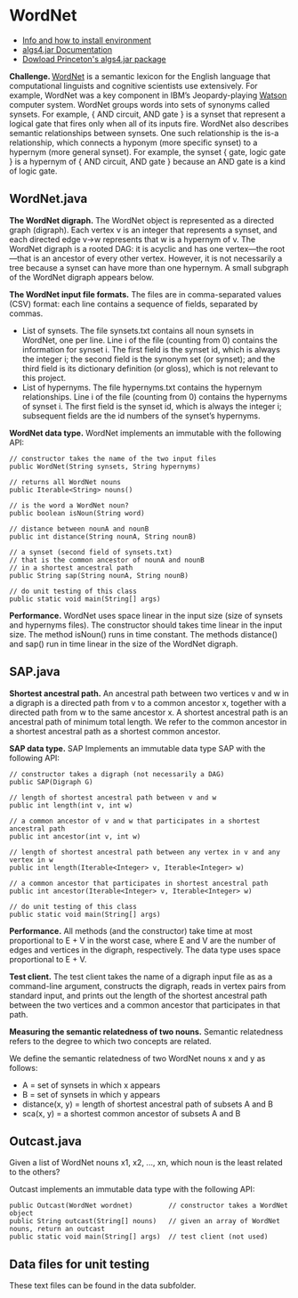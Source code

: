 # WordNet

<ul>
  <li><a target="_blank" href="https://algs4.cs.princeton.edu/code/" >Info and how to install environment</a></li>
  <li><a href="https://algs4.cs.princeton.edu/code/javadoc/" target="_blank" rel="noopener noreferrer">algs4.jar Documentation</a></li>
  <li><a href="https://algs4.cs.princeton.edu/code/algs4.jar">Dowload Princeton's algs4.jar package</a></li>
</ul>

<b>Challenge. </b>
<a href="https://wordnet.princeton.edu/">WordNet</a> is a semantic lexicon for the English language that computational linguists and cognitive scientists use extensively. For example, WordNet was a key component in IBM’s Jeopardy-playing <a href="https://en.wikipedia.org/wiki/Watson_(computer)">Watson</a> computer system. WordNet groups words into sets of synonyms called synsets. For example, { AND circuit, AND gate } is a synset that represent a logical gate that fires only when all of its inputs fire. WordNet also describes semantic relationships between synsets. One such relationship is the is-a relationship, which connects a hyponym (more specific synset) to a hypernym (more general synset). For example, the synset { gate, logic gate } is a hypernym of { AND circuit, AND gate } because an AND gate is a kind of logic gate.

<h2>WordNet.java</h2>
<b>The WordNet digraph.</b> The WordNet object is represented as a directed graph (digraph).  Each vertex v is an integer that represents a synset, and each directed edge v→w represents that w is a hypernym of v. The WordNet digraph is a rooted DAG: it is acyclic and has one vertex—the root—that is an ancestor of every other vertex. However, it is not necessarily a tree because a synset can have more than one hypernym. A small subgraph of the WordNet digraph appears below.

<b>The WordNet input file formats.</b> The files are in comma-separated values (CSV) format: each line contains a sequence of fields, separated by commas.

<ul>
<li>List of synsets. The file synsets.txt contains all noun synsets in WordNet, one per line. Line i of the file (counting from 0) contains the information for synset i. The first field is the synset id, which is always the integer i; the second field is the synonym set (or synset); and the third field is its dictionary definition (or gloss), which is not relevant to this project.</li>

<li>List of hypernyms. The file hypernyms.txt contains the hypernym relationships. Line i of the file (counting from 0) contains the hypernyms of synset i. The first field is the synset id, which is always the integer i; subsequent fields are the id numbers of the synset’s hypernyms.</li>
</ul>

<b>WordNet data type.</b> WordNet implements an immutable with the following API:

    // constructor takes the name of the two input files
    public WordNet(String synsets, String hypernyms)

    // returns all WordNet nouns
    public Iterable<String> nouns()

    // is the word a WordNet noun?
    public boolean isNoun(String word)

    // distance between nounA and nounB
    public int distance(String nounA, String nounB)

    // a synset (second field of synsets.txt) 
    // that is the common ancestor of nounA and nounB
    // in a shortest ancestral path
    public String sap(String nounA, String nounB)

    // do unit testing of this class
    public static void main(String[] args)

<b>Performance.</b>  WordNet uses space linear in the input size (size of synsets and hypernyms files). The constructor should takes time linear in the input size. The method isNoun() runs in time constant. The methods distance() and sap() run in time linear in the size of the WordNet digraph.

<h2>SAP.java</h2>

<b>Shortest ancestral path.</b> An ancestral path between two vertices v and w in a digraph is a directed path from v to a common ancestor x, together with a directed path from w to the same ancestor x. A shortest ancestral path is an ancestral path of minimum total length. We refer to the common ancestor in a shortest ancestral path as a shortest common ancestor.

<b>SAP data type.</b> SAP Implements an immutable data type SAP with the following API:

	// constructor takes a digraph (not necessarily a DAG)
	public SAP(Digraph G)

	// length of shortest ancestral path between v and w
	public int length(int v, int w)

	// a common ancestor of v and w that participates in a shortest ancestral path
	public int ancestor(int v, int w)

	// length of shortest ancestral path between any vertex in v and any vertex in w
	public int length(Iterable<Integer> v, Iterable<Integer> w)

	// a common ancestor that participates in shortest ancestral path
	public int ancestor(Iterable<Integer> v, Iterable<Integer> w)

	// do unit testing of this class
	public static void main(String[] args)

<b>Performance.</b>  All methods (and the constructor) take time at most proportional to E + V in the worst case, where E and V are the number of edges and vertices in the digraph, respectively. The data type uses space proportional to E + V.

<b>Test client.</b> The  test client takes the name of a digraph input file as as a command-line argument, constructs the digraph, reads in vertex pairs from standard input, and prints out the length of the shortest ancestral path between the two vertices and a common ancestor that participates in that path.

<b>Measuring the semantic relatedness of two nouns.</b> Semantic relatedness refers to the degree to which two concepts are related. 

We define the semantic relatedness of two WordNet nouns x and y as follows:
<ul>
<li>A = set of synsets in which x appears</li>
<li>B = set of synsets in which y appears</li>
<li>distance(x, y) = length of shortest ancestral path of subsets A and B</li>
<li>sca(x, y) = a shortest common ancestor of subsets A and B</li>
</ul>

<h2>Outcast.java</h2>
Given a list of WordNet nouns x1, x2, ..., xn, which noun is the least related to the others?

Outcast implements an immutable data type with the following API:

	public Outcast(WordNet wordnet)         // constructor takes a WordNet object
	public String outcast(String[] nouns)   // given an array of WordNet nouns, return an outcast
	public static void main(String[] args)  // test client (not used)

<h2>Data files for unit testing</h2>
These text files can be found in the data subfolder.
